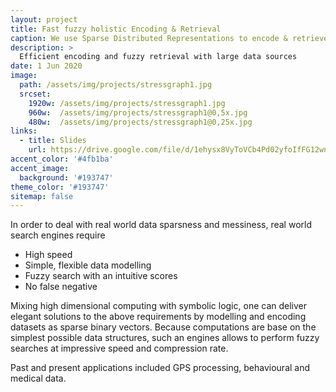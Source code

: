 ```yaml
---
layout: project
title: Fast fuzzy holistic Encoding & Retrieval
caption: We use Sparse Distributed Representations to encode & retrieve data of complex and sparse datasets
description: >
  Efficient encoding and fuzzy retrieval with large data sources 
date: 1 Jun 2020
image: 
  path: /assets/img/projects/stressgraph1.jpg
  srcset: 
    1920w: /assets/img/projects/stressgraph1.jpg
    960w:  /assets/img/projects/stressgraph1@0,5x.jpg
    480w:  /assets/img/projects/stressgraph1@0,25x.jpg
links:
  - title: Slides
    url: https://drive.google.com/file/d/1ehysx8VyToVCb4Pd02yfoIfFG12wnHwB #/view?usp=sharing
accent_color: '#4fb1ba'
accent_image:
  background: '#193747'
theme_color: '#193747'
sitemap: false
---
```



In order to deal with real world data sparsness and messiness,  real world search engines require
* High speed
* Simple, flexible data modelling 
* Fuzzy search with an intuitive scores
* No false negative 

Mixing high dimensional computing with symbolic logic, one can deliver elegant solutions to 
the above requirements by modelling and encoding datasets as sparse binary vectors. 
Because computations are base on the simplest possible data structures, 
such an engines allows to perform fuzzy searches
at impressive speed and compression rate.

Past and present applications included GPS processing, behavioural and medical data. 

